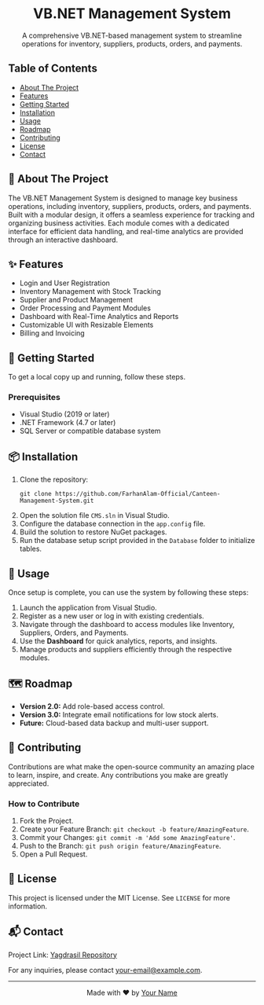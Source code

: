 <!DOCTYPE html>
<html lang="en">
<head>
  <meta charset="UTF-8">
  <meta name="viewport" content="width=device-width, initial-scale=1.0">
  <title>README - VB.NET Management System</title>
</head>
<body>

<h1 align="center">VB.NET Management System</h1>

<p align="center">
  A comprehensive VB.NET-based management system to streamline operations for inventory, suppliers, products, orders, and payments.
</p>

<h2>Table of Contents</h2>
<ul>
  <li><a href="#about-the-project">About The Project</a></li>
  <li><a href="#features">Features</a></li>
  <li><a href="#getting-started">Getting Started</a></li>
  <li><a href="#installation">Installation</a></li>
  <li><a href="#usage">Usage</a></li>
  <li><a href="#roadmap">Roadmap</a></li>
  <li><a href="#contributing">Contributing</a></li>
  <li><a href="#license">License</a></li>
  <li><a href="#contact">Contact</a></li>
</ul>

<h2 id="about-the-project">📄 About The Project</h2>
<p>
  The VB.NET Management System is designed to manage key business operations, including inventory, suppliers, products, orders, and payments. Built with a modular design, it offers a seamless experience for tracking and organizing business activities. Each module comes with a dedicated interface for efficient data handling, and real-time analytics are provided through an interactive dashboard.
</p>

<h2 id="features">✨ Features</h2>
<ul>
  <li>Login and User Registration</li>
  <li>Inventory Management with Stock Tracking</li>
  <li>Supplier and Product Management</li>
  <li>Order Processing and Payment Modules</li>
  <li>Dashboard with Real-Time Analytics and Reports</li>
  <li>Customizable UI with Resizable Elements</li>
  <li>Billing and Invoicing</li>
</ul>

<h2 id="getting-started">🚀 Getting Started</h2>
<p>To get a local copy up and running, follow these steps.</p>

<h3 id="prerequisites">Prerequisites</h3>
<ul>
  <li>Visual Studio (2019 or later)</li>
  <li>.NET Framework (4.7 or later)</li>
  <li>SQL Server or compatible database system</li>
</ul>

<h2 id="installation">📦 Installation</h2>
<ol>
  <li>Clone the repository:</li>
  <pre><code>git clone https://github.com/FarhanAlam-Official/Canteen-Management-System.git</code></pre>
  <li>Open the solution file <code>CMS.sln</code> in Visual Studio.</li>
  <li>Configure the database connection in the <code>app.config</code> file.</li>
  <li>Build the solution to restore NuGet packages.</li>
  <li>Run the database setup script provided in the <code>Database</code> folder to initialize tables.</li>
</ol>

<h2 id="usage">🔧 Usage</h2>
<p>Once setup is complete, you can use the system by following these steps:</p>
<ol>
  <li>Launch the application from Visual Studio.</li>
  <li>Register as a new user or log in with existing credentials.</li>
  <li>Navigate through the dashboard to access modules like Inventory, Suppliers, Orders, and Payments.</li>
  <li>Use the <strong>Dashboard</strong> for quick analytics, reports, and insights.</li>
  <li>Manage products and suppliers efficiently through the respective modules.</li>
</ol>

<h2 id="roadmap">🗺️ Roadmap</h2>
<ul>
  <li><strong>Version 2.0:</strong> Add role-based access control.</li>
  <li><strong>Version 3.0:</strong> Integrate email notifications for low stock alerts.</li>
  <li><strong>Future:</strong> Cloud-based data backup and multi-user support.</li>
</ul>

<h2 id="contributing">🤝 Contributing</h2>
<p>Contributions are what make the open-source community an amazing place to learn, inspire, and create. Any contributions you make are greatly appreciated.</p>

<h3>How to Contribute</h3>
<ol>
  <li>Fork the Project.</li>
  <li>Create your Feature Branch: <code>git checkout -b feature/AmazingFeature</code>.</li>
  <li>Commit your Changes: <code>git commit -m 'Add some AmazingFeature'</code>.</li>
  <li>Push to the Branch: <code>git push origin feature/AmazingFeature</code>.</li>
  <li>Open a Pull Request.</li>
</ol>

<h2 id="license">📜 License</h2>
<p>This project is licensed under the MIT License. See <code>LICENSE</code> for more information.</p>

<h2 id="contact">📬 Contact</h2>
<p>Project Link: <a href="https://github.com/yourusername/Yagdrasil">Yagdrasil Repository</a></p>
<p>For any inquiries, please contact <a href="mailto:your-email@example.com">your-email@example.com</a>.</p>

<hr>

<p align="center">Made with ❤️ by <a href="https://github.com/yourusername">Your Name</a></p>

</body>
</html>
